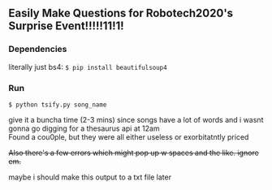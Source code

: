 ## Easily Make Questions for Robotech2020's Surprise Event!!!!!11!1!

### Dependencies
literally just bs4:
`$ pip install beautifulsoup4` 

### Run
`$ python tsify.py song_name`

give it a buncha time (2-3 mins) since songs have a lot of words and i wasnt gonna go digging for a thesaurus api at 12am  
Found a cou0ple, but they were all either useless or exorbitatntly priced  

~~Also there's a few errors which might pop up w spaces and the like. ignore em.~~  

maybe i should make this output to a txt file later

